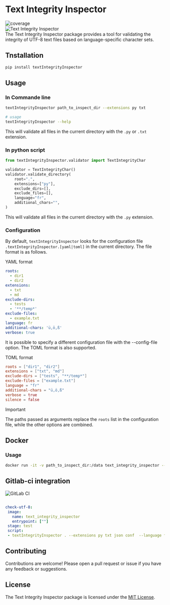 # Text Integrity Inspector
![coverage](https://gitlab-dsfm.onecert.fr/gschnell/textintegrityinspector/badges/develop/coverage.svg?job=build)  
![Text Integrity Inspector](./doc/images/TextIntegrityLogo180.png)  
The Text Integrity Inspector package provides a tool for validating the integrity of UTF-8 text files based on language-specific character sets.

## Tnstallation

```bash
pip install textIntegrityInspector
```

## Usage

### In Commande line

```bash
textIntegrityInspector path_to_inspect_dir --extensions py txt 

# usage 
textIntegrityInspector --help

```

This will validate all files in the current directory with the `.py` or `.txt` extension.

### In python script

```python
from textIntegrityInspector.validator import TextIntegrityChar

validator = TextIntegrityChar()
validator.validate_directory(
    root=".",
    extensions=["py"],
    exclude_dirs=[],
    exclude_files=[],
    language="fr",
    additional_chars="",
)
```

This will validate all files in the current directory with the `.py` extension.

### Configuration

By default, `textIntegrityInspector` looks for the configuration file `.textIntegrityInspector.[yaml|toml]` in the current directory. The file format is as follows.

YAML format

```yaml
roots:
  - dir1
  - dir2
extensions:
  - txt
  - md
exclude-dirs:
  - tests
  - '**/temp*'
exclude-files:
  - example.txt
language: fr
additional-chars: 'ü,ö,ß'
verbose: true

```

It is possible to specify a different configuration file with the --config-file option. The TOML format is also supported.

TOML format

```toml
roots = ["dir1", "dir2"]
extensions = ["txt", "md"]
exclude-dirs = ["tests", "**/temp*"]
exclude-files = ["example.txt"]
language = "fr"
additional-chars = "ü,ö,ß"
verbose = true
silence = false
```

> [!IMPORTANT]
> The paths passed as arguments replace the `roots` list in the configuration file, while the other options are combined.


## Docker

### Usage

```bash
docker run -it -v path_to_inspect_dir:/data text_integrity_inspector --extensions py txt 
```

## Gitlab-ci integration

![GitLab CI](https://img.shields.io/badge/gitlab%20ci-%23181717.svg?style=for-the-badge&logo=gitlab&logoColor=white)
 ```yaml
 
check-utf-8:
  image: 
    name: text_integrity_inspector
    entrypoint: [""]
  stage: test
  script:
  - textIntegrityInspector . --extensions py txt json conf  --language fr
  ```

## Contributing

Contributions are welcome! Please open a pull request or issue if you have any feedback or suggestions.

## License

The Text Integrity Inspector package is licensed under the [MIT License](LICENSE).
